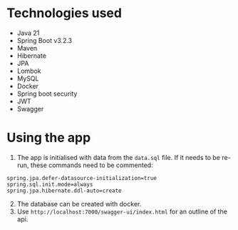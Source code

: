 # Technologies used
- Java 21
- Spring Boot v3.2.3
- Maven
- Hibernate
- JPA
- Lombok
- MySQL
- Docker
- Spring boot security
- JWT
- Swagger

# Using the app

1. The app is initialised with data from the `data.sql` file. If it needs to be re-run, these commands need to be commented:

```
spring.jpa.defer-datasource-initialization=true
spring.sql.init.mode=always
spring.jpa.hibernate.ddl-auto=create
```

2. The database can be created with docker.
3. Use `http://localhost:7000/swagger-ui/index.html` for an outline of the api.